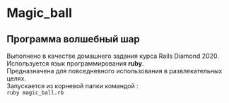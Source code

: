 # Magic_ball
## Программа волшебный шар
Выполнено в качестве домашнего задания курса Rails Diamond 2020.  
Используется язык программирования **ruby**.  
Предназначена для повседневного использования в развлекательных целях.  
Запускается из корневой папки командой :   
```ruby magic_ball.rb```

